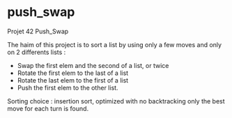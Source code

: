 # push_swap
Projet 42 Push_Swap

The haim of this project is to sort a list by using only a few moves and only on 2 differents lists :
- Swap the first elem and the second of a list, or twice
- Rotate the first elem to the last of a list
- Rotate the last elem to the first of a list
- Push the first elem to the other list.

Sorting choice : insertion sort, optimized with no backtracking only the best move for each turn is found.
